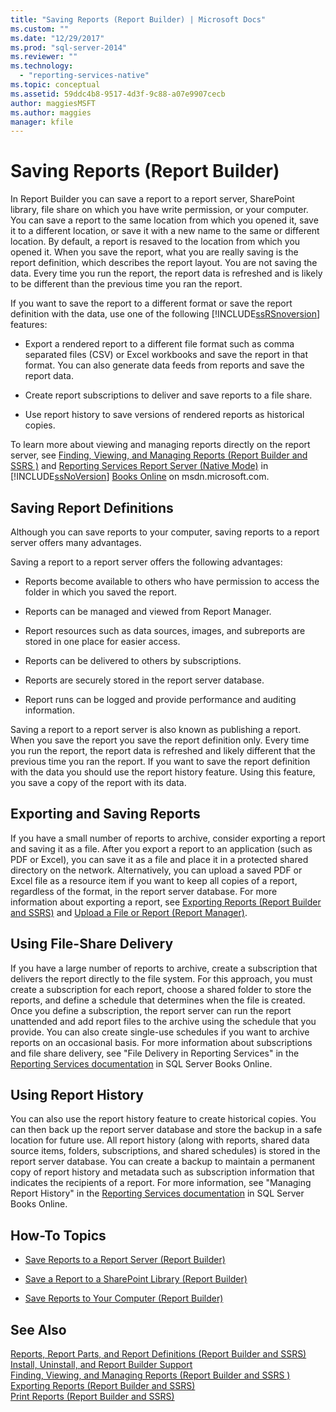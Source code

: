 ```yaml
---
title: "Saving Reports (Report Builder) | Microsoft Docs"
ms.custom: ""
ms.date: "12/29/2017"
ms.prod: "sql-server-2014"
ms.reviewer: ""
ms.technology: 
  - "reporting-services-native"
ms.topic: conceptual
ms.assetid: 59ddc4b8-9517-4d3f-9c88-a07e9907cecb
author: maggiesMSFT
ms.author: maggies
manager: kfile
---
```

# Saving Reports (Report Builder)
  In Report Builder you can save a report to a report server, SharePoint library, file share on which you have write permission, or your computer. You can save a report to the same location from which you opened it, save it to a different location, or save it with a new name to the same or different location. By default, a report is resaved to the location from which you opened it. When you save the report, what you are really saving is the report definition, which describes the report layout. You are not saving the data. Every time you run the report, the report data is refreshed and is likely to be different than the previous time you ran the report.  
  
 If you want to save the report to a different format or save the report definition with the data, use one of the following [!INCLUDE[ssRSnoversion](../../includes/ssrsnoversion-md.md)] features:  
  
-   Export a rendered report to a different file format such as comma separated files (CSV) or Excel workbooks and save the report in that format. You can also generate data feeds from reports and save the report data.  
  
-   Create report subscriptions to deliver and save reports to a file share.  
  
-   Use report history to save versions of rendered reports as historical copies.  
  
 To learn more about viewing and managing reports directly on the report server, see [Finding, Viewing, and Managing Reports &#40;Report Builder and SSRS &#41;](finding-viewing-and-managing-reports-report-builder-and-ssrs.md) and [Reporting Services Report Server &#40;Native Mode&#41;](../report-server/reporting-services-report-server-native-mode.md) in [!INCLUDE[ssNoVersion](../../includes/ssnoversion-md.md)] [Books Online](https://go.microsoft.com/fwlink/?LinkId=154888) on msdn.microsoft.com.  
  
##  <a name="SavingReportDefinitions"></a> Saving Report Definitions  
 Although you can save reports to your computer, saving reports to a report server offers many advantages.  
  
 Saving a report to a report server offers the following advantages:  
  
-   Reports become available to others who have permission to access the folder in which you saved the report.  
  
-   Reports can be managed and viewed from Report Manager.  
  
-   Report resources such as data sources, images, and subreports are stored in one place for easier access.  
  
-   Reports can be delivered to others by subscriptions.  
  
-   Reports are securely stored in the report server database.  
  
-   Report runs can be logged and provide performance and auditing information.  
  
 Saving a report to a report server is also known as publishing a report. When you save the report you save the report definition only. Every time you run the report, the report data is refreshed and likely different that the previous time you ran the report. If you want to save the report definition with the data you should use the report history feature. Using this feature, you save a copy of the report with its data.  
  

  
##  <a name="ExportingAndSavingReports"></a> Exporting and Saving Reports  
 If you have a small number of reports to archive, consider exporting a report and saving it as a file. After you export a report to an application (such as PDF or Excel), you can save it as a file and place it in a protected shared directory on the network. Alternatively, you can upload a saved PDF or Excel file as a resource item if you want to keep all copies of a report, regardless of the format, in the report server database. For more information about exporting a report, see [Exporting Reports &#40;Report Builder and SSRS&#41;](export-reports-report-builder-and-ssrs.md) and [Upload a File or Report &#40;Report Manager&#41;](../reports/upload-a-file-or-report-report-manager.md).  
  

  
##  <a name="UsingFileShareDelivery"></a> Using File-Share Delivery  
 If you have a large number of reports to archive, create a subscription that delivers the report directly to the file system. For this approach, you must create a subscription for each report, choose a shared folder to store the reports, and define a schedule that determines when the file is created. Once you define a subscription, the report server can run the report unattended and add report files to the archive using the schedule that you provide. You can also create single-use schedules if you want to archive reports on an occasional basis. For more information about subscriptions and file share delivery, see "File Delivery in Reporting Services" in the [Reporting Services documentation](https://go.microsoft.com/fwlink/?linkid=121312) in SQL Server Books Online.  
  

  
##  <a name="UsingReportHistory"></a> Using Report History  
 You can also use the report history feature to create historical copies. You can then back up the report server database and store the backup in a safe location for future use. All report history (along with reports, shared data source items, folders, subscriptions, and shared schedules) is stored in the report server database. You can create a backup to maintain a permanent copy of report history and metadata such as subscription information that indicates the recipients of a report. For more information, see "Managing Report History" in the [Reporting Services documentation](https://go.microsoft.com/fwlink/?linkid=121312) in SQL Server Books Online.  
  

  
##  <a name="HowTo"></a> How-To Topics  
  
-   [Save Reports to a Report Server &#40;Report Builder&#41;](save-reports-to-a-report-server-report-builder.md)  
  
-   [Save a Report to a SharePoint Library &#40;Report Builder&#41;](save-a-report-to-a-sharepoint-library-report-builder.md)  
  
-   [Save Reports to Your Computer &#40;Report Builder&#41;](../save-reports-to-your-computer-report-builder.md)  
  

  
## See Also  
 [Reports, Report Parts, and Report Definitions &#40;Report Builder and SSRS&#41;](../report-design/reports-report-parts-and-report-definitions-report-builder-and-ssrs.md)   
 [Install, Uninstall, and Report Builder Support](../install-uninstall-and-report-builder-support.md)   
 [Finding, Viewing, and Managing Reports &#40;Report Builder and SSRS &#41;](finding-viewing-and-managing-reports-report-builder-and-ssrs.md)   
 [Exporting Reports &#40;Report Builder and SSRS&#41;](export-reports-report-builder-and-ssrs.md)   
 [Print Reports &#40;Report Builder and SSRS&#41;](print-reports-report-builder-and-ssrs.md)  
  
  
